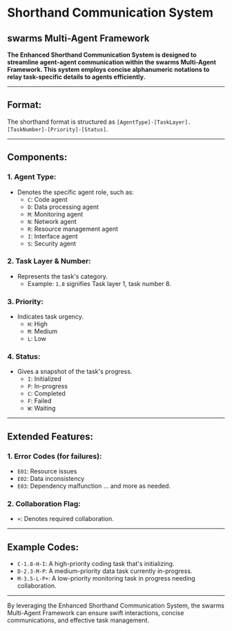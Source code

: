 # Shorthand Communication System

## swarms Multi-Agent Framework

**The Enhanced Shorthand Communication System is designed to streamline agent-agent communication within the swarms Multi-Agent Framework. This system employs concise alphanumeric notations to relay task-specific details to agents efficiently.**

---

## Format:

The shorthand format is structured as `[AgentType]-[TaskLayer].[TaskNumber]-[Priority]-[Status]`.

---

## Components:

### 1. Agent Type:

- Denotes the specific agent role, such as:
  - `C`: Code agent
  - `D`: Data processing agent
  - `M`: Monitoring agent
  - `N`: Network agent
  - `R`: Resource management agent
  - `I`: Interface agent
  - `S`: Security agent

### 2. Task Layer & Number:

- Represents the task's category.
  - Example: `1.8` signifies Task layer 1, task number 8.

### 3. Priority:

- Indicates task urgency.
  - `H`: High
  - `M`: Medium
  - `L`: Low

### 4. Status:

- Gives a snapshot of the task's progress.
  - `I`: Initialized
  - `P`: In-progress
  - `C`: Completed
  - `F`: Failed
  - `W`: Waiting

---

## Extended Features:

### 1. Error Codes (for failures):

- `E01`: Resource issues
- `E02`: Data inconsistency
- `E03`: Dependency malfunction
  ... and more as needed.

### 2. Collaboration Flag:

- `+`: Denotes required collaboration.

---

## Example Codes:

- `C-1.8-H-I`: A high-priority coding task that's initializing.
- `D-2.3-M-P`: A medium-priority data task currently in-progress.
- `M-3.5-L-P+`: A low-priority monitoring task in progress needing collaboration.

---

By leveraging the Enhanced Shorthand Communication System, the swarms Multi-Agent Framework can ensure swift interactions, concise communications, and effective task management.

